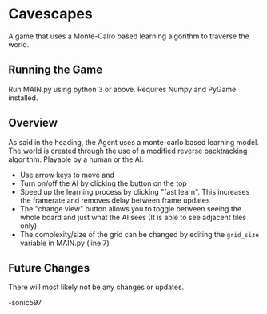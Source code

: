 # Cavescapes
A game that uses a Monte-Calro based learning algorithm to traverse the world.

## Running the Game
Run MAIN.py using python 3 or above. Requires Numpy and PyGame installed.

## Overview
As said in the heading, the Agent uses a monte-carlo based learning model. 
The world is created through the use of a modified reverse backtracking algorithm. 
Playable by a human or the AI. 
- Use arrow keys to move and 
- Turn on/off the AI by clicking the button on the top
- Speed up the learning process by clicking "fast learn". This increases the framerate and removes delay between frame updates
- The "change view" button allows you to toggle between seeing the whole board and just what the AI sees (It is able to see adjacent tiles only)
- The complexity/size of the grid can be changed by editing the ```grid_size``` variable in MAIN.py (line 7)

## Future Changes
There will most likely not be any changes or updates.

-sonic597
